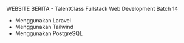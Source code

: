 WEBSITE BERITA - TalentClass Fullstack Web Development Batch 14
- Menggunakan Laravel
- Menggunakan Tailwind
- Menggunakan PostgreSQL
